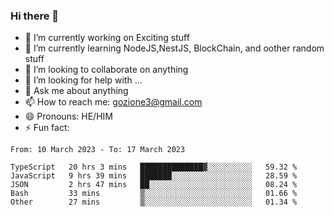 ### Hi there 👋

<!--
**charlieScript/charlieScript** is a ✨ _special_ ✨ repository because its `README.md` (this file) appears on your GitHub profile.

Here are some ideas to get you started: -->

- 🔭 I’m currently working on Exciting stuff
- 🌱 I’m currently learning NodeJS,NestJS, BlockChain, and oother random stuff
- 👯 I’m looking to collaborate on anything
- 🤔 I’m looking for help with ...
- 💬 Ask me about anything
- 📫 How to reach me: gozione3@gmail.com
- 😄 Pronouns: HE/HIM
- ⚡ Fun fact: 
<!--START_SECTION:waka-->

```text
From: 10 March 2023 - To: 17 March 2023

TypeScript   20 hrs 3 mins   ██████████████▓░░░░░░░░░░   59.32 %
JavaScript   9 hrs 39 mins   ███████░░░░░░░░░░░░░░░░░░   28.59 %
JSON         2 hrs 47 mins   ██░░░░░░░░░░░░░░░░░░░░░░░   08.24 %
Bash         33 mins         ▒░░░░░░░░░░░░░░░░░░░░░░░░   01.66 %
Other        27 mins         ▒░░░░░░░░░░░░░░░░░░░░░░░░   01.34 %
```

<!--END_SECTION:waka-->
